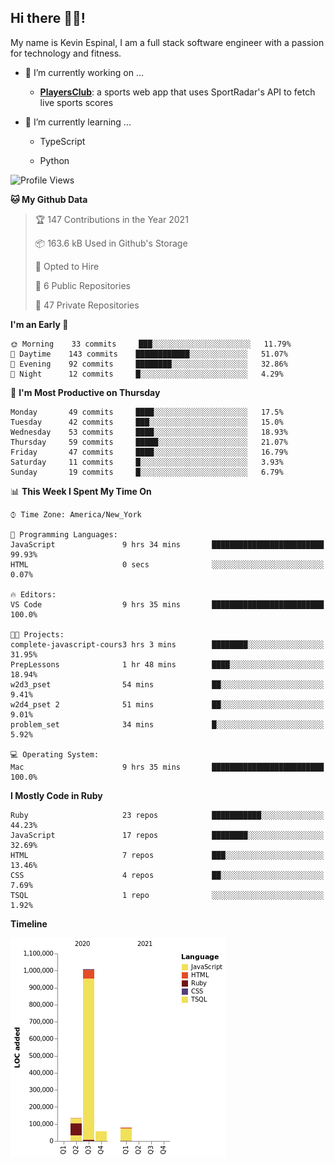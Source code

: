 ## Hi there 👋🏽!

My name is Kevin Espinal, I am a full stack software engineer with a passion for technology and fitness.

- 🔭 I’m currently working on ...

     - **[PlayersClub](https://playersclub.herokuapp.com/#/)**: a sports web app that uses SportRadar's API to fetch live sports scores

- 🌱 I’m currently learning ...

     - TypeScript
     
     - Python
     
<!--START_SECTION:waka-->
![Profile Views](http://img.shields.io/badge/Profile%20Views-0-blue)

**🐱 My Github Data** 

> 🏆 147 Contributions in the Year 2021
 > 
> 📦 163.6 kB Used in Github's Storage 
 > 
> 💼 Opted to Hire
 > 
> 📜 6 Public Repositories 
 > 
> 🔑 47 Private Repositories  
 > 
**I'm an Early 🐤** 

```text
🌞 Morning    33 commits     ███░░░░░░░░░░░░░░░░░░░░░░   11.79% 
🌆 Daytime    143 commits    ████████████░░░░░░░░░░░░░   51.07% 
🌃 Evening    92 commits     ████████░░░░░░░░░░░░░░░░░   32.86% 
🌙 Night      12 commits     █░░░░░░░░░░░░░░░░░░░░░░░░   4.29%

```
📅 **I'm Most Productive on Thursday** 

```text
Monday       49 commits     ████░░░░░░░░░░░░░░░░░░░░░   17.5% 
Tuesday      42 commits     ███░░░░░░░░░░░░░░░░░░░░░░   15.0% 
Wednesday    53 commits     ████░░░░░░░░░░░░░░░░░░░░░   18.93% 
Thursday     59 commits     █████░░░░░░░░░░░░░░░░░░░░   21.07% 
Friday       47 commits     ████░░░░░░░░░░░░░░░░░░░░░   16.79% 
Saturday     11 commits     █░░░░░░░░░░░░░░░░░░░░░░░░   3.93% 
Sunday       19 commits     █░░░░░░░░░░░░░░░░░░░░░░░░   6.79%

```


📊 **This Week I Spent My Time On** 

```text
⌚︎ Time Zone: America/New_York

💬 Programming Languages: 
JavaScript               9 hrs 34 mins       █████████████████████████   99.93% 
HTML                     0 secs              ░░░░░░░░░░░░░░░░░░░░░░░░░   0.07%

🔥 Editors: 
VS Code                  9 hrs 35 mins       █████████████████████████   100.0%

🐱‍💻 Projects: 
complete-javascript-cours3 hrs 3 mins        ████████░░░░░░░░░░░░░░░░░   31.95% 
PrepLessons              1 hr 48 mins        ████░░░░░░░░░░░░░░░░░░░░░   18.94% 
w2d3_pset                54 mins             ██░░░░░░░░░░░░░░░░░░░░░░░   9.41% 
w2d4_pset 2              51 mins             ██░░░░░░░░░░░░░░░░░░░░░░░   9.01% 
problem_set              34 mins             █░░░░░░░░░░░░░░░░░░░░░░░░   5.92%

💻 Operating System: 
Mac                      9 hrs 35 mins       █████████████████████████   100.0%

```

**I Mostly Code in Ruby** 

```text
Ruby                     23 repos            ███████████░░░░░░░░░░░░░░   44.23% 
JavaScript               17 repos            ████████░░░░░░░░░░░░░░░░░   32.69% 
HTML                     7 repos             ███░░░░░░░░░░░░░░░░░░░░░░   13.46% 
CSS                      4 repos             ██░░░░░░░░░░░░░░░░░░░░░░░   7.69% 
TSQL                     1 repo              ░░░░░░░░░░░░░░░░░░░░░░░░░   1.92%

```


**Timeline**

![Chart not found](https://raw.githubusercontent.com/espinalk212/espinalk212/main/charts/bar_graph.png) 


<!--END_SECTION:waka-->


<!--
**espinalk212/espinalk212** is a ✨ _special_ ✨ repository because its `README.md` (this file) appears on your GitHub profile.

Here are some ideas to get you started:

- 🔭 I’m currently working on ...
- 🌱 I’m currently learning ...
- 👯 I’m looking to collaborate on ...
- 🤔 I’m looking for help with ...
- 💬 Ask me about ...
- 📫 How to reach me: ...
- 😄 Pronouns: ...
- ⚡ Fun fact: ...
-->
